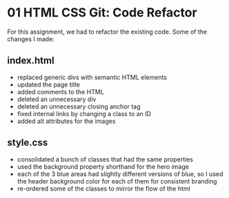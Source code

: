 # 01 HTML CSS Git: Code Refactor
For this assignment, we had to refactor the existing code. Some of the changes I made:


## index.html
* replaced generic divs with semantic HTML elements
* updated the page title
* added comments to the HTML
* deleted an unnecessary div
* deleted an unnecessary closing anchor tag
* fixed internal links by changing a class to an ID
* added alt attributes for the images

## style.css
* consolidated a bunch of classes that had the same properties
* used the background property shorthand for the hero image
* each of the 3 blue areas had slightly different versions of blue, so I used the header background color for each of them for consistent branding
* re-ordered some of the classes to mirror the flow of the html

